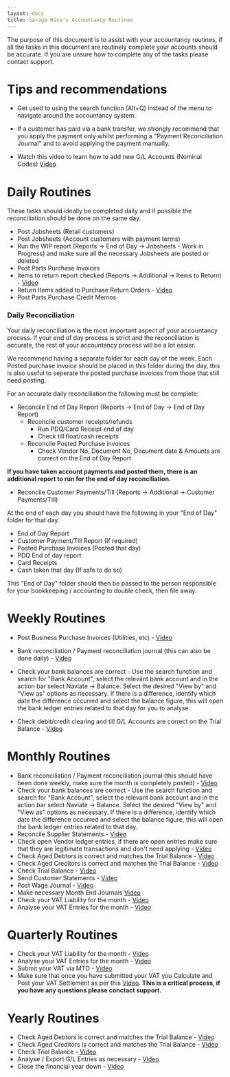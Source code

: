 ```yaml
---
layout: docs
title: Garage Hive's Accountancy Routines
---
```

The purpose of this document is to assist with your accountancy routines, if all the tasks in this document are routinely complete your accounts should be accurate. If you are unsure how to complete any of the tasks please contact support. 

# Tips and recommendations

* Get used to using the search function (Alt+Q) instead of the menu to navigate around the accountancy system. 

* If a customer has paid via a bank transfer, we strongly recommend that you apply the payment only whilst performing a "Payment Reconciliation Journal" and to avoid applying the payment manually.

* Watch this video to learn how to add new G/L Accounts (Nominal Codes) [Video](https://youtu.be/QljybTkEKYM "More Info")

# Daily Routines

These tasks should ideally be completed daily and if possible the reconciliation should be done on the same day.  

* Post Jobsheets (Retail customers)
* Post Jobsheets (Account customers with payment terms)
* Run the WIP report (Reports -> End of Day -> Jobsheets - Work in Progress) and make sure all the necessary Jobsheets are posted or deleted
* Post Parts Purchase Invoices 
* Items to return report checked (Reports -> Additional -> Items to Return) - [Video](https://youtu.be/EyVbV50EwaQ "Items to return")
* Return Items added to Purchase Return Orders - [Video](https://youtu.be/cmmgeGjnTYQ "Purchase Return Orders")
* Post Parts Purchase Credit Memos


### Daily Reconciliation

Your daily reconciliation is the most important aspect of your accountancy process. If your end of day process is strict and the reconciliation is accurate, the rest of your accountancy process will be a lot easier. 

We recommend having a separate folder for each day of the week. Each Posted purchase invoice should be placed in this folder during the day, this is also useful to seperate the posted purchase invoices from those that still need posting. 

For an accurate daily reconciliation the following must be complete:

* Reconcile End of Day Report (Reports -> End of Day -> End of Day Report)
    *   Reconcile customer receipts/refunds
        * Run PDQ/Card Receipt end of day
        * Check till float/cash receipts
    *   Reconcile Posted Purchase invoices
        * Check Vendor No, Document No, Document date & Amounts are correct on the End of Day Report

**If you have taken account payments and posted them, there is an additional report to run for the end of day reconciliation.** 

* Reconcile Customer Payments/Till (Reports -> Additional -> Customer Payments/Till)

At the end of each day you should have the following in your "End of Day" folder for that day. 

*   End of Day Report
*   Customer Payment/Till Report (If required)
*   Posted Purchase Invoices (Posted that day)
*   PDQ End of day report
*   Card Receipts
*   Cash taken that day (If safe to do so)

This "End of Day" folder should then be passed to the person responsible for your bookkeeping / accounting to double check, then file away. 

# Weekly Routines

* Post Business Purchase Invoices (Utilities, etc) - [Video](https://youtu.be/BDwUIGrgRQo "How to post Business Purchase Invoices")
* Bank reconciliation / Payment reconciliation journal (this can also be done daily) - [Video](https://youtu.be/WiAnm_VUQVQ "Payment Reconciliation Journal")
* Check your bank balances are correct - Use the search function and search for "Bank Account", select the relevant bank account and in the action bar select Naviate -> Balance. Select the desired "View by" and "View as" options as necessary. If there is a difference, identify which date the difference occurred and select the balance figure, this will open the bank ledger entries related to that day for you to analyse. 

* Check debit/credit clearing and till G/L Accounts are correct on the Trial Balance - [Video](https://youtu.be/_69SUvoUx-U "How to print Trial Balance, Aged Debtors and Aged Creditors - Business Central")


# Monthly Routines 

* Bank reconciliation / Payment reconciliation journal (this should have been done weekly, make sure the month is completely posted) - [Video](https://youtu.be/WiAnm_VUQVQ "Payment Reconciliation Journal")
* Check your bank balances are correct - Use the search function and search for "Bank Account", select the relevant bank account and in the action bar select Naviate -> Balance. Select the desired "View by" and "View as" options as necessary. If there is a difference, identify which date the difference occurred and select the balance figure, this will open the bank ledger entries related to that day. 
* Reconcile Supplier Statements - [Video](https://youtu.be/1lD1oDTGNGA "More Info")
* Check open Vendor ledger entries, if there are open entries make sure that they are legitimate transactions and don't need applying - [Video](https://youtu.be/9ZAu4ZsHWrU "More Info")
* Check Aged Debtors is correct and matches the Trial Balance - [Video](https://youtu.be/_69SUvoUx-U "How to print Trial Balance, Aged Debtors and Aged Creditors - Business Central")
* Check Aged Creditors is correct and matches the Trial Balance - [Video](https://youtu.be/_69SUvoUx-U "How to print Trial Balance, Aged Debtors and Aged Creditors - Business Central")
* Check Trial Balance - [Video](https://youtu.be/_69SUvoUx-U "How to print Trial Balance, Aged Debtors and Aged Creditors - Business Central")
* Send Customer Statements - [Video](https://youtu.be/wqyT0juRM6k "More Info")
* Post Wage Journal - [Video](https://youtu.be/6fzTnVEriVg "More Info")
* Make necessary Month End Journals [Video](https://youtu.be/d8MnGIhAYZs "More Info")
* Check your VAT Liability for the month - [Video](https://youtu.be/xOU4GByl7yg "More Info")
* Analyse your VAT Entries for the month - [Video](https://youtu.be/bW8LF0xUdUQ "More Info")

# Quarterly Routines

* Check your VAT Liability for the month - [Video](https://youtu.be/xOU4GByl7yg "More Info")
* Analyse your VAT Entries for the month - [Video](https://youtu.be/bW8LF0xUdUQ "More Info")
* Submit your VAT via MTD - [Video](https://youtu.be/nHc-qOl9e64 "More Info")
* Make sure that once you have submitted your VAT you Calculate and Post your VAT Settlement as per this [Video](https://youtu.be/nHc-qOl9e64?t=211 "More Info"). **This is a critical process, if you have any questions please conctact support.** 

# Yearly Routines

* Check Aged Debtors is correct and matches the Trial Balance - [Video](https://youtu.be/_69SUvoUx-U "How to print Trial Balance, Aged Debtors and Aged Creditors - Business Central")
* Check Aged Creditors is correct and matches the Trial Balance - [Video](https://youtu.be/_69SUvoUx-U "How to print Trial Balance, Aged Debtors and Aged Creditors - Business Central")
* Check Trial Balance - [Video](https://youtu.be/_69SUvoUx-U "How to print Trial Balance, Aged Debtors and Aged Creditors - Business Central")
* Analyse / Export G/L Entries as necessary - [Video](https://youtu.be/h-zSELBUe7Y "More Info")
* Close the financial year down - [Video](https://youtu.be/FIay8hLKphw "More Info")